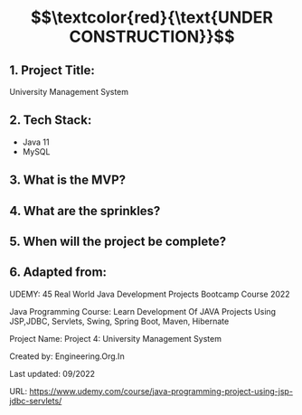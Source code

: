 # $$\textcolor{red}{\text{UNDER CONSTRUCTION}}$$

## 1. Project Title:

University Management System 

## 2. Tech Stack: 

- Java 11 
- MySQL

## 3. What is the MVP?

## 4. What are the sprinkles? 

## 5. When will the project be complete? 

## 6. Adapted from: 

UDEMY: 45 Real World Java Development Projects Bootcamp Course 2022

Java Programming Course: Learn Development Of JAVA Projects Using JSP,JDBC, Servlets, Swing, Spring Boot, Maven, Hibernate

Project Name: Project 4: University Management System

Created by: Engineering.Org.In

Last updated: 09/2022

URL: https://www.udemy.com/course/java-programming-project-using-jsp-jdbc-servlets/




